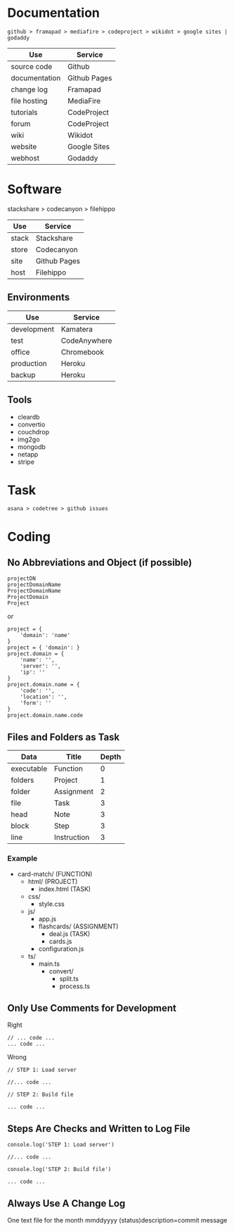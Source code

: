 
# Documentation

`github > framapad > mediafire > codeproject > wikidot > google sites | godaddy`

Use           | Service              
--------------|-------------
source code   | Github
documentation | Github Pages
change log    | Framapad
file hosting  | MediaFire
tutorials     | CodeProject
forum         | CodeProject
wiki          | Wikidot
website       | Google Sites
webhost       | Godaddy

# Software

stackshare > codecanyon > filehippo

Use   | Service
------|-------------
stack | Stackshare
store | Codecanyon
site  | Github Pages
host  | Filehippo

## Environments 

Use         | Service
------------|------------
development | Kamatera
test        | CodeAnywhere
office      | Chromebook
production  | Heroku
backup      | Heroku

## Tools

* cleardb
* convertio
* couchdrop
* img2go
* mongodb
* netapp
* stripe

# Task

`asana > codetree > github issues`

# Coding

## No Abbreviations and Object (if possible)

```
projectDN
projectDomainName
ProjectDomainName
ProjectDomain
Project
```

or

```
project = {
    'domain': 'name'
}
project = { 'domain': }
project.domain = {
    'name': '',
    'server': '',
    'ip': ''
}
project.domain.name = {
    'code': '',
    'location': '',
    'form': ''
}
project.domain.name.code
```

## Files and Folders as Task

Data       | Title       | Depth
-----------|-------------|--------
executable | Function    | 0
folders    | Project     | 1
folder     | Assignment  | 2
file       | Task        | 3
head       | Note        | 3
block      | Step        | 3
line       | Instruction | 3

### Example

* card-match/ (FUNCTION)
  * html/ (PROJECT)
    * index.html (TASK)     
  * css/               
    * style.css         
  * js/                
    * app.js            
    * flashcards/ (ASSIGNMENT)       
      * deal.js (TASK)
      * cards.js         
    * configuration.js 
  * ts/                
    * main.ts              
      * convert/          
        * split.ts         
        * process.ts

## Only Use Comments for Development

Right

```
// ... code ...
... code ...
```

Wrong

```
// STEP 1: Load server

//... code ...

// STEP 2: Build file

... code ...
```

## Steps Are Checks and Written to Log File

```
console.log('STEP 1: Load server')

//... code ...

console.log('STEP 2: Build file')

... code ...
```

## Always Use A Change Log

One text file for the month
mmddyyyy (status)description=commit message  
